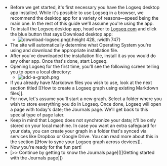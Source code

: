 - Before we get started, it's first necessary you have the Logseq desktop app installed. While it's possible to use Logseq in a browser, we recommend the desktop app for a variety of reasons—speed being the main one. In the rest of this guide we'll assume you're using the app.
- To install the Logseq desktop app, head over to [Logseq.com](https://logseq.com/) and click the blue button that says Download desktop app:
	- ![download-logseq.png](../assets/download-logseq_1641561387597_0.png){:height 428, :width 747}
- The site will automatically determine what Operating System you're using and download the appropriate installation file.
- After you've downloaded the installation file, install it as you would do any other app. Once that's done, start Logseq.
- Opening Logseq for the first time, you'll see the following screen telling you to open a local directory:
	- ![add-a-graph.png](../assets/add-a-graph_1641561436690_0.png)
- If you already have Markdown files you wish to use, look at the next section titled [[How to create a Logseq graph using existing Markdown files]].
- For now, let's assume you'll start a new graph. Select a folder where you wish to store everything you do in Logseq. Once done, Logseq will open a page with today's date; the Journals page. We'll get back to this special type of page later.
- Keep in mind that Logseq does not synchronize your data; it'll be only stored on your local machine. In case you want an extra safeguard for your data, you can create your graph in a folder that's synced via services like Dropbox or Google Drive. You can read more about this in the section [[How to sync your Logseq graph across devices]].
- Now you're ready for the fun part!
- [>> Continue by getting to know the Journals page]([[Getting started with the Journals page]])